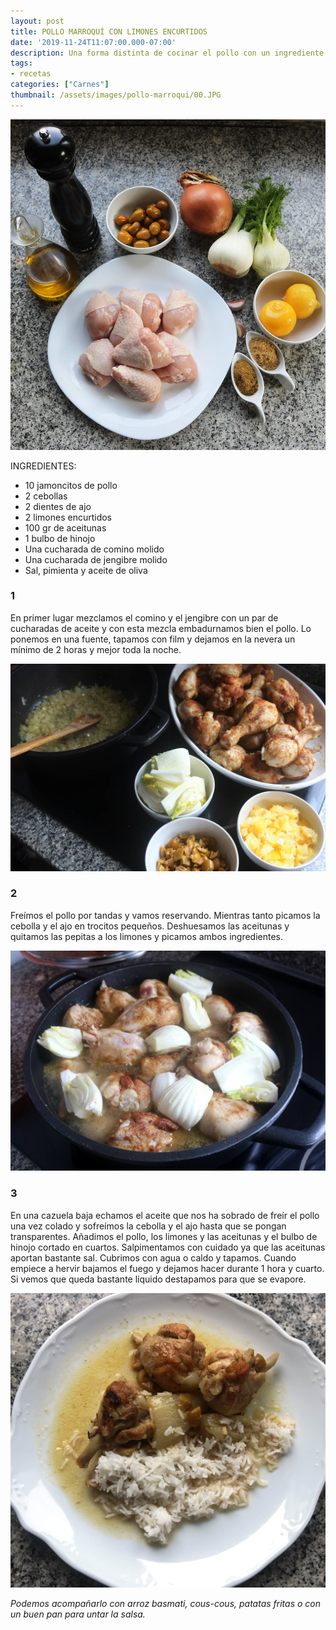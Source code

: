 ```yaml
---
layout: post
title: POLLO MARROQUÍ CON LIMONES ENCURTIDOS
date: '2019-11-24T11:07:00.000-07:00'
description: Una forma distinta de cocinar el pollo con un ingrediente poco conocido pero cada vez más fácil de encontrar, los limones encurtidos.
tags:
- recetas
categories: ["Carnes"]
thumbnail: /assets/images/pollo-marroqui/00.JPG
---
```


![](/assets/images/pollo-marroqui/01.JPG)

INGREDIENTES:
* 10 jamoncitos de pollo
* 2 cebollas
* 2 dientes de ajo
* 2 limones encurtidos
* 100 gr de aceitunas
* 1 bulbo de hinojo
* Una cucharada de comino molido
* Una cucharada de jengibre molido
* Sal, pimienta y aceite de oliva


### 1

En primer lugar mezclamos el comino y el jengibre con un par de cucharadas de aceite y con esta mezcla embadurnamos bien el pollo. Lo ponemos en una fuente, tapamos con film y dejamos en la nevera un mínimo de 2 horas y mejor toda la noche.


![](/assets/images/pollo-marroqui/02.JPG)


### 2

Freímos el pollo por tandas y vamos reservando. Mientras tanto picamos la cebolla y el ajo en trocitos pequeños. Deshuesamos las aceitunas y quitamos las pepitas a los limones y picamos ambos ingredientes.


![](/assets/images/pollo-marroqui/03.JPG)

### 3

En una cazuela baja echamos el aceite que nos ha sobrado de freír el pollo una vez colado y sofreímos la cebolla y el ajo hasta que se pongan transparentes. Añadimos el pollo, los limones y las aceitunas y el bulbo de hinojo cortado en cuartos. Salpimentamos con cuidado ya que las aceitunas aportan bastante sal. Cubrimos con agua o caldo y tapamos. Cuando empiece a hervir bajamos el fuego y dejamos hacer durante 1 hora y cuarto. Si vemos que queda bastante líquido destapamos para que se evapore.

![](/assets/images/pollo-marroqui/04.JPG)

_Podemos acompañarlo con arroz basmati, cous-cous, patatas fritas o con un buen pan para untar la salsa._
